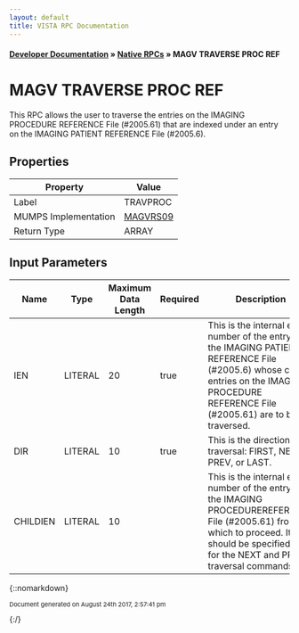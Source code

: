 ```yaml
---
layout: default
title: VISTA RPC Documentation
---
```


#### [Developer Documentation](../index) &#187; [Native RPCs](TableOfContents) &#187; MAGV TRAVERSE PROC REF<br/>
# MAGV TRAVERSE PROC REF

This RPC allows the user to traverse the entries on the IMAGING PROCEDURE REFERENCE File (#2005.61) that are indexed under an entry on the IMAGING PATIENT REFERENCE File (#2005.6).

## Properties

Property | Value
--- | ---
Label | TRAVPROC
MUMPS Implementation | [MAGVRS09](http://code.osehra.org/dox/Routine_MAGVRS09_source.html)
Return Type | ARRAY


## Input Parameters

Name | Type | Maximum Data Length | Required | Description
--- | --- | --- | --- | ---
IEN | LITERAL | 20 | true | This is the internal entry number of the entry on the IMAGING PATIENT REFERENCE File (#2005.6) whose child entries on the IMAGING PROCEDURE REFERENCE File (#2005.61) are to be traversed.
DIR | LITERAL | 10 | true | This is the direction of traversal:  FIRST, NEXT, PREV, or LAST.
CHILDIEN | LITERAL | 10 |  | This is the internal entry number of the entry on the IMAGING PROCEDUREREFERENCE File (#2005.61) from which to proceed.  It should be specifiedonly for the NEXT and PREV traversal commands.



{::nomarkdown} <br/><p style="font-size: 11px">Document generated on August 24th 2017, 2:57:41 pm</p>{:/}